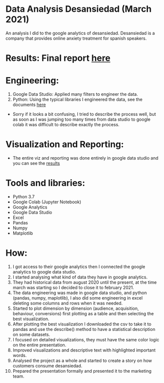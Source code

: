 # Data Analysis Desansiedad (March 2021)
An analysis I did to the google analytics of desansiedad. Desansiedad is a company that provides online anxiety treatment for spanish speakers.

# Results: Final report [here](https://datastudio.google.com/reporting/61f04c52-93e3-4ec5-969a-719304c32849)

# Engineering:
1. Google Data Studio: Applied many filters to engineer the data.
2. Python: Using the typical libraries I engineered the data, see the documents [here](https://github.com/JorgePablol/Data-Analysis-Desansiedad/blob/main/Desansiedad%20(1).ipynb)

* Sorry if it looks a bit confusing, I tried to describe the process well, but as soon as I was jumping too many times from data studio to google colab it was difficult to describe exactly the process.

# Visualization and Reporting:
* The entire viz and reporting was done entirely in google data studio and you can see the [results](https://datastudio.google.com/reporting/61f04c52-93e3-4ec5-969a-719304c32849)

# Tools and libraries:
* Python 3.7
* Google Colab (Jupyter Notebook)
* Google Analytics
* Google Data Studio
* Excel
* Pandas
* Numpy
* Matplotlib

# How:
1. I got access to their google analytics then I connected the google analytics to google data studio.
2. I started analysing what kind of data they have in google analytics.
3. They had historical data from august 2020 until the present, at the time march was starting so I decided to close it to february 2021.
4. The data engineering was made in google data studio, and python (pandas, numpy, maplotlib), I also did some engineering in excel deleting some columns and rows when it was needed.
5. Started to plot dimension by dimension (audience, acquisition, behaviour, conversions) first plotting as a table and then selecting the best visualization.
6. After plotting the best visualization I downloaded the csv to take it to pandas and use the describe() method to have a statistical description on some datasets.
7. I focused on detailed visualizations, they must have the same color logic on the entire presentation.
8. Improved visualizations and descriptive text with highlighted important words.
9. Analysed the project as a whole and started to create a story on how customers consume desansiedad.
10. Prepared the presentation formally and presented it to the marketing team.
